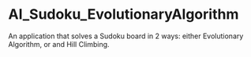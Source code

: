 # AI_Sudoku_EvolutionaryAlgorithm
An application that solves a Sudoku board in 2 ways: either Evolutionary Algorithm, or and Hill Climbing.
